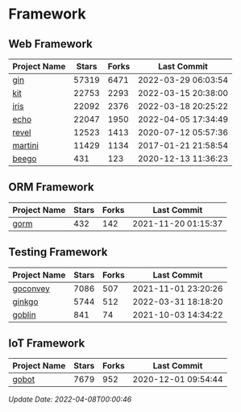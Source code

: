 # Framework

## Web Framework
| Project Name | Stars | Forks | Last Commit |
| ------------ | ----- | ----- | ----------- |
| [gin](https://github.com/gin-gonic/gin) | 57319 | 6471 | 2022-03-29 06:03:54 |
| [kit](https://github.com/go-kit/kit) | 22753 | 2293 | 2022-03-15 20:38:00 |
| [iris](https://github.com/kataras/iris) | 22092 | 2376 | 2022-03-18 20:25:22 |
| [echo](https://github.com/labstack/echo) | 22047 | 1950 | 2022-04-05 17:34:49 |
| [revel](https://github.com/revel/revel) | 12523 | 1413 | 2020-07-12 05:57:36 |
| [martini](https://github.com/go-martini/martini) | 11429 | 1134 | 2017-01-21 21:58:54 |
| [beego](https://github.com/astaxie/beego) | 431 | 123 | 2020-12-13 11:36:23 |

## ORM Framework
| Project Name | Stars | Forks | Last Commit |
| ------------ | ----- | ----- | ----------- |
| [gorm](https://github.com/jinzhu/gorm) | 432 | 142 | 2021-11-20 01:15:37 |

## Testing Framework
| Project Name | Stars | Forks | Last Commit |
| ------------ | ----- | ----- | ----------- |
| [goconvey](https://github.com/smartystreets/goconvey) | 7086 | 507 | 2021-11-01 23:20:26 |
| [ginkgo](https://github.com/onsi/ginkgo) | 5744 | 512 | 2022-03-31 18:18:20 |
| [goblin](https://github.com/franela/goblin) | 841 | 74 | 2021-10-03 14:34:22 |

## IoT Framework
| Project Name | Stars | Forks | Last Commit |
| ------------ | ----- | ----- | ----------- |
| [gobot](https://github.com/hybridgroup/gobot) | 7679 | 952 | 2020-12-01 09:54:44 |

*Update Date: 2022-04-08T00:00:46*